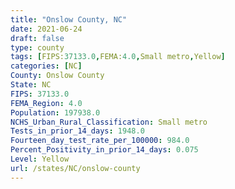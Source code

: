 ```yaml
---
title: "Onslow County, NC"
date: 2021-06-24
draft: false
type: county
tags: [FIPS:37133.0,FEMA:4.0,Small metro,Yellow]
categories: [NC]
County: Onslow County
State: NC
FIPS: 37133.0
FEMA_Region: 4.0
Population: 197938.0
NCHS_Urban_Rural_Classification: Small metro
Tests_in_prior_14_days: 1948.0
Fourteen_day_test_rate_per_100000: 984.0
Percent_Positivity_in_prior_14_days: 0.075
Level: Yellow
url: /states/NC/onslow-county
---
```




